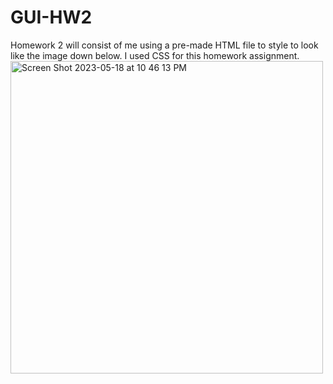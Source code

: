 # GUI-HW2

Homework 2 will consist of me using a pre-made HTML file to style to look like the image down below. I used CSS for this homework assignment. <img width="500" alt="Screen Shot 2023-05-18 at 10 46 13 PM" src="https://github.com/BladNunez/GUI-HW2/assets/76759742/4cf6b311-f2b5-4246-a69b-51c5171d6412">
